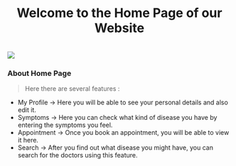 <h1 align="center"> Welcome to the Home Page of our Website </h1>
<br>

<img src="home.png">

<h3> About Home Page </h2>

> Here there are several features : 
<ul>
  <li> My Profile &rarr; Here you will be able to see your personal details and also edit it. </li>
  <li> Symptoms &rarr; Here you can check what kind of disease you have by entering the symptoms you feel. </li>
  <li> Appointment &rarr; Once you book an appointment, you will be able to view it here. </li>
  <li> Search &rarr; After you find out what disease you might have, you can search for the doctors using this feature. </li>
</ul>
